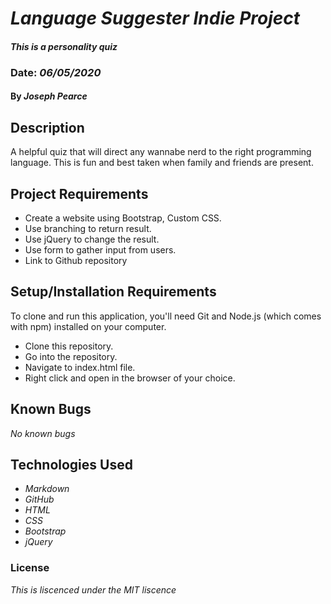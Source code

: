 # _Language Suggester Indie Project_

#### _This is a personality quiz_

### Date: _06/05/2020_

#### By _**Joseph Pearce**_

## Description

A helpful quiz that will direct any wannabe nerd to the right programming language. This is fun and best taken when family and friends are present.

## Project Requirements

- Create a website using Bootstrap, Custom CSS.
- Use branching to return result.
- Use jQuery to change the result.
- Use form to gather input from users.
- Link to Github repository


## Setup/Installation Requirements

To clone and run this application, you'll need Git and Node.js (which comes with npm) installed on your computer.

* Clone this repository.
* Go into the repository.
* Navigate to index.html file.
* Right click and open in the browser of your choice.

## Known Bugs

_No known bugs_

## Technologies Used

- _Markdown_
- _GitHub_
- _HTML_
- _CSS_
- _Bootstrap_
- _jQuery_

### License

_This is liscenced under the MIT liscence_
